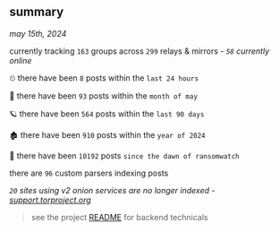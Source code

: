 
## summary
_may 15th, 2024_

currently tracking `163` groups across `299` relays & mirrors - _`58` currently online_

⏲ there have been `8` posts within the `last 24 hours`

🦈 there have been `93` posts within the `month of may`

🪐 there have been `564` posts within the `last 90 days`

🏚 there have been `910` posts within the `year of 2024`

🦕 there have been `10192` posts `since the dawn of ransomwatch`

there are `96` custom parsers indexing posts

_`20` sites using v2 onion services are no longer indexed - [support.torproject.org](https://support.torproject.org/onionservices/v2-deprecation/)_

> see the project [README](https://github.com/joshhighet/ransomwatch#ransomwatch--) for backend technicals

